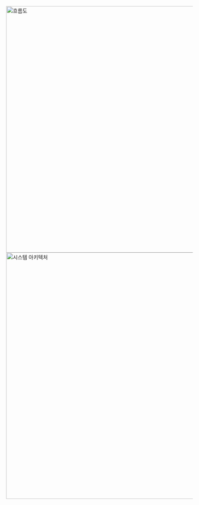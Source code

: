 <img width="666" alt="흐름도" src="https://github.com/user-attachments/assets/b35d85f8-bcbb-4871-9a6d-b50c5c3b93f2">
<img width="666" alt="시스템 아키텍처" src="https://github.com/user-attachments/assets/1e96879b-2fb3-4066-afd4-4253f05fcd8c">
